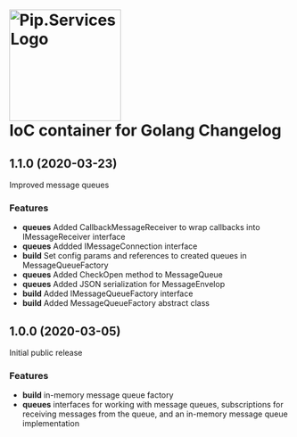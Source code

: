 # <img src="https://uploads-ssl.webflow.com/5ea5d3315186cf5ec60c3ee4/5edf1c94ce4c859f2b188094_logo.svg" alt="Pip.Services Logo" width="200"> <br/> IoC container for Golang Changelog

## <a name="1.1.0"></a> 1.1.0 (2020-03-23)

Improved message queues

### Features
* **queues** Added CallbackMessageReceiver to wrap callbacks into IMessageReceiver interface
* **queues** Addded IMessageConnection interface
* **build** Set config params and references to created queues in MessageQueueFactory
* **queues** Added CheckOpen method to MessageQueue
* **queues** Added JSON serialization for MessageEnvelop
* **build** Added IMessageQueueFactory interface
* **build** Added MessageQueueFactory abstract class

## <a name="1.0.0"></a> 1.0.0 (2020-03-05)

Initial public release

### Features
* **build** in-memory message queue factory
* **queues** interfaces for working with message queues, subscriptions for receiving messages from the queue, and an in-memory message queue implementation
